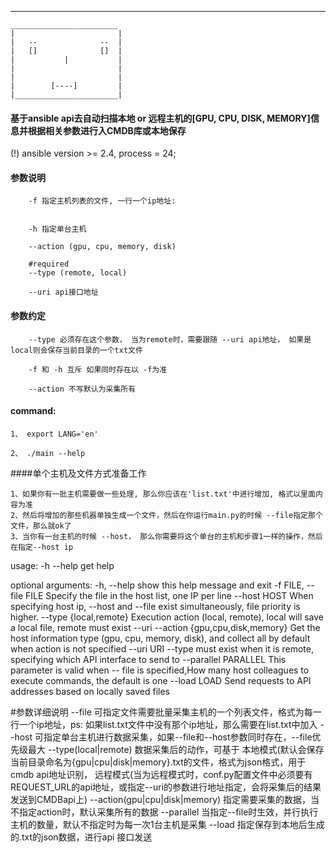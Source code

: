 ----

	________________________
	|						|
	| 	--				--	|
	|	[]				[]	|
	|			|			|
	|						|
	|		 				|
	|	 	 [----]    		|	
	|_______________________|



#### 基于ansible api去自动扫描本地 or 远程主机的[GPU, CPU, DISK, MEMORY]信息并根据相关参数进行入CMDB库或本地保存

(!) ansible version >= 2.4, process = 24;

#### 参数说明
```
	-f 指定主机列表的文件, 一行一个ip地址:
									

	-h 指定单台主机
	
	--action (gpu, cpu, memory, disk)

	#required 
	--type (remote, local) 

	--uri api接口地址

```

#### 参数约定
```
	--type 必须存在这个参数， 当为remote时，需要跟随 --uri api地址， 如果是local则会保存当前目录的一个txt文件
	
	-f 和 -h 互斥 如果同时存在以 -f为准

	--action 不写默认为采集所有

```

#### command:
```
1、 export LANG='en'

2、 ./main --help 

```


####单个主机及文件方式准备工作
```
1、如果你有一批主机需要做一些处理, 那么你应该在'list.txt'中进行增加, 格式以里面内容为准
2、然后将增加的那些机器单独生成一个文件，然后在你运行main.py的时候 --file指定那个文件，那么就ok了
3、当你有一台主机的时候 --host， 那么你需要将这个单台的主机和步骤1一样的操作，然后在指定--host ip

```

usage: -h --help get help
 
optional arguments:
  -h, --help            show this help message and exit
  -f FILE, --file FILE  Specify the file in the host list, one IP per line
  --host HOST           When specifying host ip, --host and --file exist
                        simultaneously, file priority is higher.
  --type {local,remote}
                        Execution action (local, remote), local will save a
                        local file, remote must exist --uri
  --action {gpu,cpu,disk,memory}
                        Get the host information type (gpu, cpu, memory,
                        disk), and collect all by default when action is not
                        specified
  --uri URI             --type must exist when it is remote, specifying which
                        API interface to send to
  --parallel PARALLEL   This parameter is valid when -- file is specified,How
                        many host colleagues to execute commands, the default
                        is one
  --load LOAD           Send requests to API addresses based on locally saved
                        files
 
 
 
#参数详细说明
--file 可指定文件需要批量采集主机的一个列表文件，格式为每一行一个ip地址，ps: 如果list.txt文件中没有那个ip地址，那么需要在list.txt中加入
--host 可指定单台主机进行数据采集，如果--file和--host参数同时存在，--file优先级最大
--type(local|remote) 数据采集后的动作，可基于
                       本地模式(默认会保存当前目录命名为{gpu|cpu|disk|memory}.txt的文件，格式为json格式，用于cmdb api地址识别，
                       远程模式(当为远程模式时，conf.py配置文件中必须要有REQUEST_URL的api地址，或指定--uri的参数进行地址指定，会将采集后的结果发送到CMDBapi上)
--action(gpu|cpu|disk|memory) 指定需要采集的数据，当不指定action时，默认采集所有的数据
--parallel 当指定--file时生效，并行执行主机的数量，默认不指定时为每一次1台主机是采集
--load 指定保存到本地后生成的.txt的json数据，进行api 接口发送
